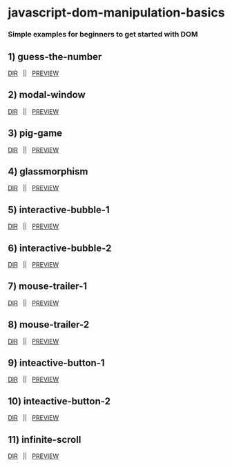 # javascript-dom-manipulation-basics
### Simple  examples for beginners to get started with DOM

## 1) guess-the-number
[DIR](https://github.com/onion-milkshake/javascript-dom-manipulation-basics/tree/main/guess-the-number) &nbsp; || &nbsp; [PREVIEW](https://guess-the-number-onion.netlify.app/)

## 2) modal-window
[DIR](https://github.com/onion-milkshake/javascript-dom-manipulation-basics/tree/main/modal-window) &nbsp; || &nbsp; [PREVIEW](https://modal-window-view.netlify.app/)

## 3) pig-game
[DIR](https://github.com/onion-milkshake/javascript-dom-manipulation-basics/tree/main/pig-game) &nbsp; || &nbsp; [PREVIEW](https://pig-game-onion.netlify.app/)

## 4) glassmorphism
[DIR](https://github.com/onion-milkshake/javascript-dom-manipulation-basics/tree/main/glassmorphism) &nbsp; || &nbsp; [PREVIEW](https://glassmorphism-onion.netlify.app/)

## 5) interactive-bubble-1
[DIR](https://github.com/onion-milkshake/javascript-dom-manipulation-basics/tree/main/interactive-bubble-1) &nbsp; || &nbsp; [PREVIEW](https://interactive-bubble-1.netlify.app/)

## 6) interactive-bubble-2
[DIR](https://github.com/onion-milkshake/javascript-dom-manipulation-basics/tree/main/interactive-bubble-2) &nbsp; || &nbsp; [PREVIEW](https://interactive-bubble-2.netlify.app/)

## 7) mouse-trailer-1
[DIR](https://github.com/onion-milkshake/javascript-dom-manipulation-basics/tree/main/mouse-trailer-1) &nbsp; || &nbsp; [PREVIEW](https://mouse-trailer-1.netlify.app/)

## 8) mouse-trailer-2
[DIR](https://github.com/onion-milkshake/javascript-dom-manipulation-basics/tree/main/mouse-trailer-2) &nbsp; || &nbsp; [PREVIEW](https://mouse-trailer-2.netlify.app/)

## 9) inteactive-button-1
[DIR](https://github.com/onion-milkshake/javascript-dom-manipulation-basics/tree/main/interactive-button-1) &nbsp; || &nbsp; [PREVIEW](https://interactive-button-1.netlify.app/)

## 10) inteactive-button-2
[DIR](#) &nbsp; || &nbsp; [PREVIEW](https://interactive-button-2.netlify.app/)

## 11) infinite-scroll
[DIR](https://github.com/onion-milkshake/javascript-dom-manipulation-basics/tree/main/infinite-scroll) &nbsp; || &nbsp; [PREVIEW](https://infinite-scroll-onion.netlify.app/)


